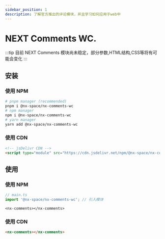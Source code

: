 ```yaml
---
sidebar_position: 1
description: 了解官方推出的评论模块，并且学习如何应用于web中
---
```


# NEXT Comments WC.

:::tip
目前 NEXT Comments 模块尚未稳定，部分参数,HTML结构,CSS等将有可能会变化
:::

## 安装

### 使用 NPM

```bash
# pnpm manager (recommended)
pnpm i @nx-space/nx-comments-wc
# npm manager
npm i @nx-space/nx-comments-wc
# yarn manager
yarn add @nx-space/nx-comments-wc
```

### 使用 CDN

```html
<!-- jsDelivr CDN -->
<script type="module" src="https://cdn.jsdelivr.net/npm/@nx-space/nx-comments-wc@latest"></script>
```

## 使用

### 使用 NPM

```ts
// main.ts
import '@nx-space/nx-comments-wc'; // 引入模块
```

```tsx
<nx-comments></nx-comments>
```

### 使用 CDN

```html
<nx-comments></nx-comments>
```